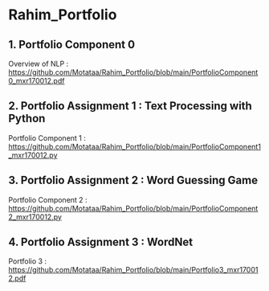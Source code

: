 # Rahim_Portfolio

## 1. Portfolio Component 0
Overview of NLP : https://github.com/Motataa/Rahim_Portfolio/blob/main/PortfolioComponent0_mxr170012.pdf

## 2. Portfolio Assignment 1 : Text Processing with Python
Portfolio Component 1 : https://github.com/Motataa/Rahim_Portfolio/blob/main/PortfolioComponent1_mxr170012.py

## 3. Portfolio Assignment 2 : Word Guessing Game
Portfolio Component 2 : https://github.com/Motataa/Rahim_Portfolio/blob/main/PortfolioComponent2_mxr170012.py

## 4. Portfolio Assignment 3 : WordNet
Portfolio 3 : https://github.com/Motataa/Rahim_Portfolio/blob/main/Portfolio3_mxr170012.pdf
